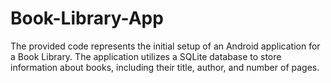 # Book-Library-App
The provided code represents the initial setup of an Android application for a Book Library. The application utilizes a SQLite database to store information about books, including their title, author, and number of pages.
